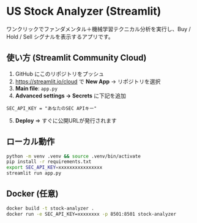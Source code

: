 # US Stock Analyzer (Streamlit)

ワンクリックでファンダメンタル＋機械学習テクニカル分析を実行し、Buy / Hold / Sell シグナルを表示するアプリです。

## 使い方 (Streamlit Community Cloud)

1. GitHub にこのリポジトリをプッシュ  
2. https://streamlit.io/cloud で **New App** → リポジトリを選択  
3. **Main file**: `app.py`  
4. **Advanced settings → Secrets** に下記を追加  

```
SEC_API_KEY = "あなたのSEC APIキー"
```

5. **Deploy** ⇒ すぐに公開URLが発行されます

## ローカル動作

```bash
python -m venv .venv && source .venv/bin/activate
pip install -r requirements.txt
export SEC_API_KEY=xxxxxxxxxxxxxxxx
streamlit run app.py
```

## Docker (任意)

```bash
docker build -t stock-analyzer .
docker run -e SEC_API_KEY=xxxxxxxx -p 8501:8501 stock-analyzer
```